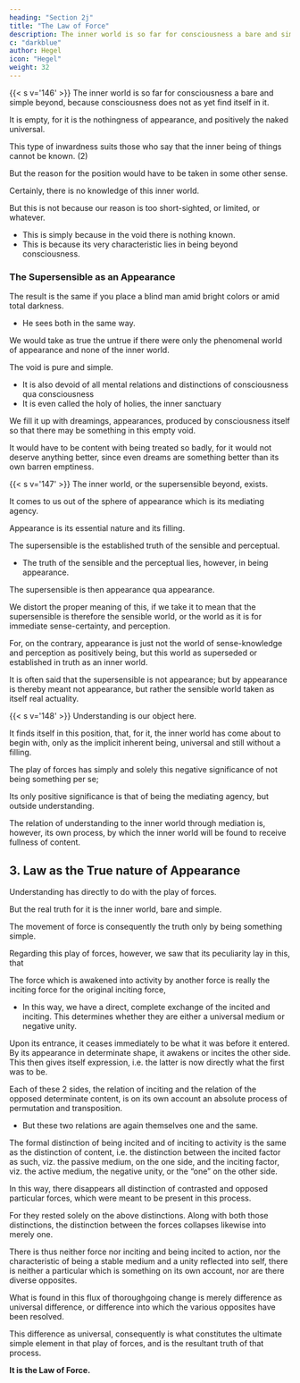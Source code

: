 ```yaml
---
heading: "Section 2j"
title: "The Law of Force"
description: The inner world is so far for consciousness a bare and simple beyond, because consciousness does not as yet find itself in it. It is empty, for it is the nothingness of appearance, and positively the naked universal.
c: "darkblue"
author: Hegel
icon: "Hegel"
weight: 32
---
```




{{< s v='146' >}} The inner world is so far for consciousness a bare and simple beyond, because consciousness does not as yet find itself in it. 

It is empty, for it is the nothingness of appearance, and positively the naked universal.

This type of inwardness suits those who say that the inner being of things cannot be known. (2) 

But the reason for the position would have to be taken in some other sense. 

Certainly, there is no knowledge of this inner world.

But this is not because our reason is too short-sighted, or limited, or whatever.
- This is simply because in the void there is nothing known.
- This is because its very characteristic lies in being beyond consciousness.



### The Supersensible as an Appearance

The result is the same if you place a blind man amid bright colors or amid total darkness.
- He sees both in the same way.

<!-- the wealth of the supersensible world

 (if it has a wealth, whether this be a content peculiarly its own, or whether consciousness itself be this content), and if you place one with sight in absolute darkness, or, if you like, in pure light, supposing the supersensible world to be this. -->

<!-- The seeing man sees in that pure light as little as in absolute darkness, and just as much as the blind man in the ample wealth which lay before him.  -->

<!-- If there were nothing more to be done with the inner sphere and with our being bound up along with it by means of the world , then there would be nothing left but to stop at the , i.e. take something for truth about which we know that it is not true. -->

We would take as true the untrue if there were only the phenomenal world of appearance and none of the inner world. 

The void is pure and simple.
- It is also devoid of all mental relations and distinctions of consciousness qua consciousness
- It is even called the holy of holies, the inner sanctuary

We fill it up with dreamings, appearances, produced by consciousness itself so that there may be something in this empty void.

 <!-- – which, while it originally came about as a state devoid of objective, things, has, however, since it is emptiness – in order that in this complete vacuity, which is , there may yet be something, we should be driven to  -->

It would have to be content with being treated so badly, for it would not deserve anything better, since even dreams are something better than its own barren emptiness.


{{< s v='147' >}} The inner world, or the supersensible beyond, exists. 

<!-- has, however, arisen:  -->
It comes to us out of the sphere of appearance which is its mediating agency.

Appearance is its essential nature and its filling. 

The supersensible is the established truth of the sensible and perceptual. 
- The truth of the sensible and the perceptual lies, however, in being appearance. 

The supersensible is then appearance qua appearance. 

We distort the proper meaning of this, if we take it to mean that the supersensible is therefore the sensible world, or the world as it is for immediate sense-certainty, and perception. 

For, on the contrary, appearance is just not the world of sense-knowledge and perception as positively being, but this world as superseded or established in truth as an inner world. 

It is often said that the supersensible is not appearance; but by appearance is thereby meant not appearance, but rather the sensible world taken as itself real actuality.


{{< s v='148' >}} Understanding is our object here.

It finds itself in this position, that, for it, the inner world has come about to begin with, only as the implicit inherent being, universal and still without a filling. 

The play of forces has simply and solely this negative significance of not being something per se; 

Its only positive significance is that of being the mediating agency, but outside understanding. 

The relation of understanding to the inner world through mediation is, however, its own process, by which the inner world will be found to receive fullness of content.


## 3. Law as the True nature of Appearance


Understanding has directly to do with the play of forces.

But the real truth for it is the inner world, bare and simple. 

The movement of force is consequently the truth only by being something simple.

Regarding this play of forces, however, we saw that its peculiarity lay in this, that 

The force which is awakened into activity by another force is really the inciting force for the original inciting force, 

<!-- which thereby itself only then becomes an inciting force.  -->

- In this way, we have a direct, complete exchange of the incited and inciting. This determines whether they are either a universal medium or negative unity.

Upon its entrance, it ceases immediately to be what it was before it entered. By its appearance in determinate shape, it awakens or incites the other side. This then gives itself expression, i.e. the latter is now directly what the first was to be. 

Each of these 2 sides, the relation of inciting and the relation of the opposed determinate content, is on its own account an absolute process of permutation and transposition.
- But these two relations are again themselves one and the same.

The formal distinction of being incited and of inciting to activity is the same as the distinction of content, i.e. the distinction between the incited factor as such, viz. the passive medium, on the one side, and the inciting factor, viz. the active medium, the negative unity, or the “one” on the other side. 

In this way, there disappears all distinction of contrasted and opposed particular forces, which were meant to be present in this process. 

For they rested solely on the above distinctions. Along with both those distinctions, the distinction between the forces collapses likewise into merely one. 

There is thus neither force nor inciting and being incited to action, nor the characteristic of being a stable medium and a unity reflected into self, there is neither a particular which is something on its own account, nor are there diverse opposites.

What is found in this flux of thoroughgoing change is merely difference as universal difference, or difference into which the various opposites have been resolved. 

This difference as universal, consequently is what constitutes the ultimate simple element in that play of forces, and is the resultant truth of that process. 

**It is the Law of Force.**


